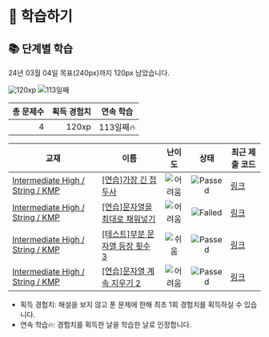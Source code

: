# 📖 학습하기

## 📚 단계별 학습
24년 03월 04일 목표(240px)까지 120px 남았습니다.

![120xp](https://img.shields.io/badge/EXP-120xp-%235cb85c.svg?for-the-badge)
![113일째](https://img.shields.io/badge/연속학습-113일째-%23E34F26.svg?for-the-badge)

|총 문제수|획득 경험치|연속 학습|
|---:|---:|---|
4|120xp|113일째🔥|

|교재|이름|난이도|상태|최근 제출 코드|
|---|---|:---:|:---:|---|
|[Intermediate High / String / KMP](https://www.codetree.ai/missions?missionId=9)|[[연습]가장 긴 접두사](https://www.codetree.ai/missions/9/problems/longest-prefix)|![어려움][hard]|![Passed][passed]|[링크](https://github.com/Rynf0rce/codetree-TILs/blob/main/240304/%EA%B0%80%EC%9E%A5%20%EA%B8%B4%20%EC%A0%91%EB%91%90%EC%82%AC/longest-prefix.java)|
|[Intermediate High / String / KMP](https://www.codetree.ai/missions?missionId=9)|[[연습]문자열을 최대로 채워넣기](https://www.codetree.ai/missions/9/problems/padding-a-string)|![어려움][hard]|![Failed][failed]|[링크](https://github.com/Rynf0rce/codetree-TILs/blob/main/240304/%EB%AC%B8%EC%9E%90%EC%97%B4%EC%9D%84%20%EC%B5%9C%EB%8C%80%EB%A1%9C%20%EC%B1%84%EC%9B%8C%EB%84%A3%EA%B8%B0/padding-a-string.java)|
|[Intermediate High / String / KMP](https://www.codetree.ai/missions?missionId=9)|[[테스트]부분 문자열 등장 횟수 3](https://www.codetree.ai/missions/9/problems/substring-occurrence-count-3)|![쉬움][easy]|![Passed][passed]|[링크](https://github.com/Rynf0rce/codetree-TILs/blob/main/240304/%EB%B6%80%EB%B6%84%20%EB%AC%B8%EC%9E%90%EC%97%B4%20%EB%93%B1%EC%9E%A5%20%ED%9A%9F%EC%88%98%203/substring-occurrence-count-3.java)|
|[Intermediate High / String / KMP](https://www.codetree.ai/missions?missionId=9)|[[연습]문자열 계속 지우기 2](https://www.codetree.ai/missions/9/problems/keep-removing-string-2)|![어려움][hard]|![Passed][passed]|[링크](https://github.com/Rynf0rce/codetree-TILs/blob/main/240304/%EB%AC%B8%EC%9E%90%EC%97%B4%20%EA%B3%84%EC%86%8D%20%EC%A7%80%EC%9A%B0%EA%B8%B0%202/keep-removing-string-2.java)|


* 획득 경험치: 해설을 보지 않고 푼 문제에 한해 최초 1회 경험치를 획득하실 수 있습니다.
* 연속 학습🔥: 경험치를 획득한 날을 학습한 날로 인정합니다.










[b5]: https://img.shields.io/badge/Bronze_5-%235D3E31.svg
[b4]: https://img.shields.io/badge/Bronze_4-%235D3E31.svg
[b3]: https://img.shields.io/badge/Bronze_3-%235D3E31.svg
[b2]: https://img.shields.io/badge/Bronze_2-%235D3E31.svg
[b1]: https://img.shields.io/badge/Bronze_1-%235D3E31.svg
[s5]: https://img.shields.io/badge/Silver_5-%23394960.svg
[s4]: https://img.shields.io/badge/Silver_4-%23394960.svg
[s3]: https://img.shields.io/badge/Silver_3-%23394960.svg
[s2]: https://img.shields.io/badge/Silver_2-%23394960.svg
[s1]: https://img.shields.io/badge/Silver_1-%23394960.svg
[g5]: https://img.shields.io/badge/Gold_5-%23FFC433.svg
[g4]: https://img.shields.io/badge/Gold_4-%23FFC433.svg
[g3]: https://img.shields.io/badge/Gold_3-%23FFC433.svg
[g2]: https://img.shields.io/badge/Gold_2-%23FFC433.svg
[g1]: https://img.shields.io/badge/Gold_1-%23FFC433.svg
[p5]: https://img.shields.io/badge/Platinum_5-%2376DDD8.svg
[p4]: https://img.shields.io/badge/Platinum_4-%2376DDD8.svg
[p3]: https://img.shields.io/badge/Platinum_3-%2376DDD8.svg
[p2]: https://img.shields.io/badge/Platinum_2-%2376DDD8.svg
[p1]: https://img.shields.io/badge/Platinum_1-%2376DDD8.svg
[passed]: https://img.shields.io/badge/Passed-%23009D27.svg
[failed]: https://img.shields.io/badge/Failed-%23D24D57.svg
[easy]: https://img.shields.io/badge/쉬움-%235cb85c.svg?for-the-badge
[medium]: https://img.shields.io/badge/보통-%23FFC433.svg?for-the-badge
[hard]: https://img.shields.io/badge/어려움-%23D24D57.svg?for-the-badge